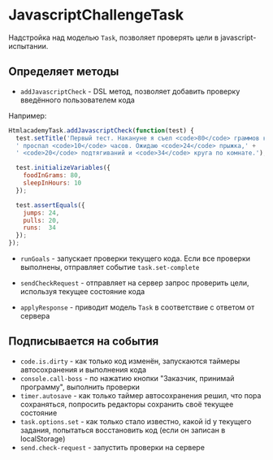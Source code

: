 JavascriptChallengeTask
=======================

Надстройка над моделью `Task`, позволяет проверять цели в javascript-испытании.

Определяет методы
-----------------

 * `addJavascriptCheck` - DSL метод, позволяет добавить проверку введённого пользователем кода

Например:

```javascript
HtmlacademyTask.addJavascriptCheck(function(test) {
  test.setTitle('Первый тест. Накануне я съел <code>80</code> граммов корма и' +
  ' проспал <code>10</code> часов. Ожидаю <code>24</code> прыжка,' +
  ' <code>20</code> подтягиваний и <code>34</code> круга по комнате.');

  test.initializeVariables({
    foodInGrams: 80,
    sleepInHours: 10
  });

  test.assertEquals({
    jumps: 24,
    pulls: 20,
    runs:  34
  });
});
```

 * `runGoals` - запускает проверки текущего кода. Если все проверки выполнены, отправляет событие `task.set-complete`

 * `sendCheckRequest` - отправляет на сервер запрос проверить цели, используя текущее состояние кода
 * `applyResponse` - приводит модель `Task` в соответствие с ответом от сервера

Подписывается на события
------------------------

 * `code.is.dirty` - как только код изменён, запускаются таймеры автосохранения и выполнения кода
 * `console.call-boss` - по нажатию кнопки "Заказчик, принимай программу", выполнить проверки
 * `timer.autosave` - как только таймер автосохранения решил, что пора сохраняться, попросить редакторы сохранить своё текущее состояние
 * `task.options.set` - как только стало известно, какой id у текущего задания, попытаться восстановить код (если он записан в localStorage)
 * `send.check-request` - запустить проверки на сервере
